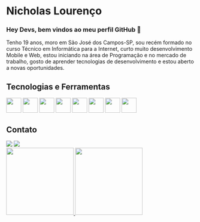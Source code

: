 # Nicholas Lourenço


### Hey Devs, bem vindos ao meu perfil GitHub 👋

Tenho 19 anos, moro em São José dos Campos-SP, sou recém formado no curso Técnico em Informática para a Internet, curto muito desenvolvimento 
Mobile e Web, estou iniciando na área de Programação e no mercado de trabalho, gosto de aprender tecnologias de desenvolvimento e estou aberto 
a novas oportunidades.

## Tecnologias e Ferramentas

<img width="40" height="40" src="https://cdn.jsdelivr.net/gh/devicons/devicon/icons/csharp/csharp-original.svg" />     <img width="40" height="40" src="https://cdn.jsdelivr.net/gh/devicons/devicon/icons/css3/css3-original.svg" />     <img width="40" height="40" src="https://cdn.jsdelivr.net/gh/devicons/devicon/icons/html5/html5-original.svg" />     <img width="40" height="40" src="https://cdn.jsdelivr.net/gh/devicons/devicon/icons/javascript/javascript-plain.svg" />     <img width="40" height="40" src="https://cdn.jsdelivr.net/gh/devicons/devicon/icons/mysql/mysql-original.svg" />     <img width="40" height="40" src="https://cdn.jsdelivr.net/gh/devicons/devicon/icons/dotnetcore/dotnetcore-original.svg" />     <img width="40" height="40" src="https://cdn.jsdelivr.net/gh/devicons/devicon/icons/github/github-original.svg" />     <img width="40" height="40" src="https://cdn.jsdelivr.net/gh/devicons/devicon/icons/bootstrap/bootstrap-original.svg" />

## Contato

<div>
<a href = "mailto:nicklourenc@gmail.com"><img src="https://img.shields.io/badge/Gmail-D14836?style=for-the-badge&logo=gmail&logoColor=white" target="_blank"></a>
<a href="https://www.linkedin.com/in/nicholas-louren%C3%A7o-570323205" target="_blank"><img src="https://img.shields.io/badge/-LinkedIn-%230077B5?style=for-the-badge&logo=linkedin&logoColor=white" target="_blank"></a>   
</div>

<div>
<a href="https://github.com/nicholaslourenco">
<img height="180em" src="[![Anurag's GitHub stats](https://github-readme-stats.vercel.app/apinicholaslourenco)](https://github.com/anuraghazra/github-readme-stats)"/>
<img height="180em" src="https://github-readme-stats.vercel.app/api?username=nicholaslourenco&show_icons=true&theme=dracula&include_all_commits=true&count_private=true"/>
</div>
